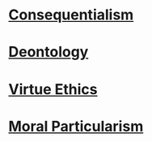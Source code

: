 # [Consequentialism](Consequentialism)  
# [Deontology](Deontology)  
# [Virtue Ethics](Virtue%20Ethics)  
# [Moral Particularism](Moral%20Particularism)  